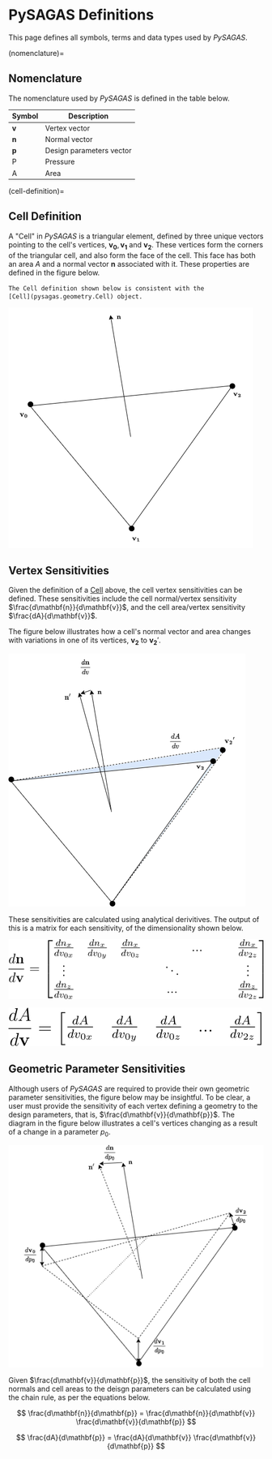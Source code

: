 # PySAGAS Definitions

This page defines all symbols, terms and data types used by *PySAGAS*.


(nomenclature)=
## Nomenclature
The nomenclature used by *PySAGAS* is defined in the table below.

| Symbol | Description |
| ------ | ----------- |
| **v** | Vertex vector |
| **n** | Normal vector |
| **p** | Design parameters vector |
| P | Pressure |
| A | Area |



(cell-definition)=
## Cell Definition
A "Cell" in *PySAGAS* is a triangular element, defined by three 
unique vectors pointing to the cell's vertices, 
$\mathbf{v_0}, \mathbf{v_1}$ and $\mathbf{v_2}$. These vertices
form the corners of the triangular cell, and also form the face 
of the cell. This face has both an area $A$ and a normal vector
$\mathbf{n}$ associated with it. These properties are defined in
the figure below.

```{seealso}
The Cell definition shown below is consistent with the
[Cell](pysagas.geometry.Cell) object.
```

![Nominal Cell definition](../_static/nominal_tri.png)



## Vertex Sensitivities

Given the definition of a [Cell](pysagas.geometry.Cell) above,
the cell vertex sensitivities can be defined. These sensitivities
include the cell normal/vertex sensitivity 
$\frac{d\mathbf{n}}{d\mathbf{v}}$, and the cell area/vertex 
sensitivity $\frac{dA}{d\mathbf{v}}$. 

The figure below illustrates how a cell's normal vector and area
changes with variations in one of its vertices, $\mathbf{v_2}$
to $\mathbf{v_2}'$.

![Vertex Sensitivity](../_static/d_dv.png)


These sensitivities are calculated using analytical derivitives. The 
output of this is a matrix for each sensitivity, of the dimensionality
shown below.

![Normal-Vertex Sensitivity](../_static/eq_dndv.svg)

![Area-Vertex Sensitivity](../_static/eq_dAdv.svg)


## Geometric Parameter Sensitivities

Although users of *PySAGAS* are required to provide their own geometric
parameter sensitivities, the figure below may be insightful. To be clear,
a user must provide the sensitivity of each vertex defining a geometry
to the design parameters, that is, $\frac{d\mathbf{v}}{d\mathbf{p}}$. The 
diagram in the figure below illustrates a cell's vertices changing as a 
result of a change in a parameter $p_0$.

![Parameter Sensitivities](../_static/d_dP.png)

Given $\frac{d\mathbf{v}}{d\mathbf{p}}$, the sensitivity of both the cell
normals and cell areas to the deisgn parameters can be calculated using
the chain rule, as per the equations below.

$$
\frac{d\mathbf{n}}{d\mathbf{p}} = \frac{d\mathbf{n}}{d\mathbf{v}} \frac{d\mathbf{v}}{d\mathbf{p}}
$$


$$
\frac{dA}{d\mathbf{p}} = \frac{dA}{d\mathbf{v}} \frac{d\mathbf{v}}{d\mathbf{p}}
$$




